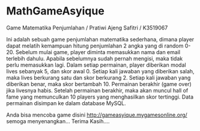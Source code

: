 # MathGameAsyique
Game Matematika Penjumlahan / Pratiwi Ajeng Safitri / K3519067

Ini adalah sebuah game penjumlahan matematika sederhana, dimana player dapat melatih kemampuan hitung penjumlahan 2 angka yang di random 0-20. Sebelum mulai game, player diminta memasukkan nama dan email terlebih dahulu. Apabila sebelumnya sudah pernah mengisi, maka tidak perlu memasukkan lagi. Dalam setiap permainan, player diberikan modal lives sebanyak 5, dan skor awal 0. Setiap kali jawaban yang diberikan salah, maka lives berkurang satu dan skor berkurang 2. Setiap kali jawaban yang diberikan benar, maka skor bertambah 10. Permainan berakhir (game over) jika livesnya habis. Setelah permainan berakhir, maka akan muncul hall of fame yang memunculkan 10 players yang menghasilkan skor tertinggi. Data permainan disimpan ke dalam database MySQL.  

Anda bisa mencoba game disini http://gameasyique.mygamesonline.org/ semoga menyenangkan...
Terima Kasih....
